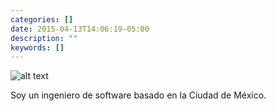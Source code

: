 ```yaml
---
categories: []
date: 2015-04-13T14:06:19-05:00
description: ""
keywords: []
---
```

![alt text][Avatar]

Soy un ingeniero de software basado en la Ciudad de México.


[avatar]: http://www.gravatar.com/avatar/f2f6aa8f9b52814cd7c2eb7eecb9cda1 "Domingo Suarez Torres"